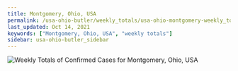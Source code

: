 ```yaml
---
title: Montgomery, Ohio, USA
permalink: /usa-ohio-butler/weekly_totals/usa-ohio-montgomery-weekly_totals.html
last_updated: Oct 14, 2021
keywords: ["Montgomery, Ohio, USA", "weekly totals"]
sidebar: usa-ohio-butler_sidebar
---
```


![Weekly Totals of Confirmed Cases for Montgomery, Ohio, USA](/covid_tracker/images/graphs/usa-ohio-montgomery-weekly_totals_graph.png)
